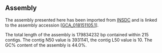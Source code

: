 **Assembly**
--------

The assembly presented here has been imported from [INSDC](http://www.insdc.org) and is linked to the assembly accession [[GCA\_018151105.1](http://www.ebi.ac.uk/ena/data/view/GCA_018151105.1)].

The total length of the assembly is 179834232 bp contained within 215 contigs.
The contig N50 value is 3931141, the contig L50 value is 10.
The GC% content of the assembly is 44.0%.
